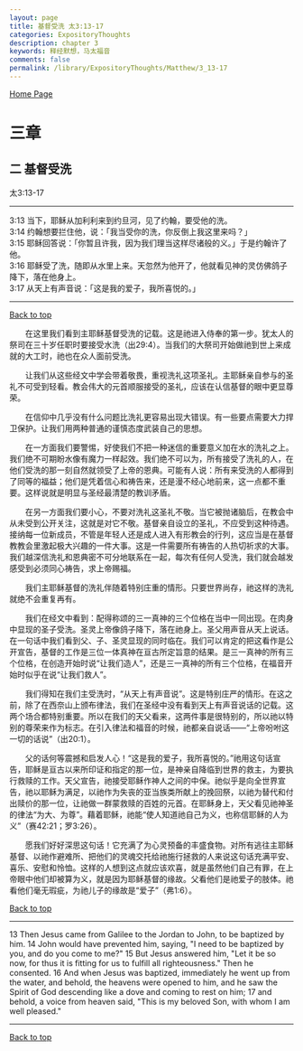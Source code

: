 ```yaml
---
layout: page
title: 基督受洗 太3:13-17
categories: ExpositoryThoughts
description: chapter 3
keywords: 释经默想，马太福音
comments: false
permalink: /library/ExpositoryThoughts/Matthew/3_13-17
---
```

[ Home Page ]({{site.baseurl}}/index) <br>

<a name="0"></a>
# 三章 

## 二 基督受洗

太3:13-17

***

3:13 当下，耶稣从加利利来到约旦河，见了约翰，要受他的洗。<br>
3:14 约翰想要拦住他，说：「我当受你的洗，你反倒上我这里来吗？」<br>
3:15 耶稣回答说：「你暂且许我，因为我们理当这样尽诸般的义。」于是约翰许了他。<br>
3:16 耶稣受了洗，随即从水里上来。天忽然为他开了，他就看见神的灵仿佛鸽子降下，落在他身上。<br>
3:17 从天上有声音说：「这是我的爱子，我所喜悦的。」<br>

***

[Back to top](#0)

&emsp;&emsp;在这里我们看到主耶稣基督受洗的记载。这是祂进入侍奉的第一步。犹太人的祭司在三十岁任职时要接受水洗（出29:4）。当我们的大祭司开始做祂到世上来成就的大工时，祂也在众人面前受洗。

&emsp;&emsp;让我们从这些经文中学会带着敬畏，重视洗礼这项圣礼。主耶稣亲自参与的圣礼不可受到轻看。教会伟大的元首顺服接受的圣礼，应该在认信基督的眼中更显尊荣。

&emsp;&emsp;在信仰中几乎没有什么问题比洗礼更容易出现大错误。有一些要点需要大力捍卫保护。让我们用两种普通的谨慎态度武装自己的思想。

&emsp;&emsp;在一方面我们要警惕，好使我们不把一种迷信的重要意义加在水的洗礼之上。我们绝不可期盼水像有魔力一样起效。我们绝不可以为，所有接受了洗礼的人，在他们受洗的那一刻自然就领受了上帝的恩典。可能有人说：所有来受洗的人都得到了同等的福益；他们是凭着信心和祷告来，还是漫不经心地前来，这一点都不重要。这样说就是明显与圣经最清楚的教训矛盾。

&emsp;&emsp;在另一方面我们要小心，不要对洗礼这圣礼不敬。当它被抛诸脑后，在教会中从未受到公开关注，这就是对它不敬。基督亲自设立的圣礼，不应受到这种待遇。接纳每一位新成员，不管是年轻人还是成人进入有形教会的行列，这应当是在基督教教会里激起极大兴趣的一件大事。这是一件需要所有祷告的人热切祈求的大事。我们越深信洗礼和恩典密不可分地联系在一起，每次有任何人受洗，我们就会越发感受到必须同心祷告，求上帝赐福。

&emsp;&emsp;我们主耶稣基督的洗礼伴随着特别庄重的情形。只要世界尚存，祂这样的洗礼就绝不会重复再有。

&emsp;&emsp;我们在经文中看到：配得称颂的三一真神的三个位格在当中一同出现。在肉身中显现的圣子受洗。圣灵上帝像鸽子降下，落在祂身上。圣父用声音从天上说话。在一句话中我们看到父、子、圣灵显现的同时临在。我们可以肯定的把这看作是公开宣告，基督的工作是三位一体真神在亘古所定旨意的结果。是三一真神的所有三个位格，在创造开始时说“让我们造人”，还是三一真神的所有三个位格，在福音开始时似乎在说“让我们救人”。

&emsp;&emsp;我们得知在我们主受洗时，“从天上有声音说”。这是特别庄严的情形。在这之前，除了在西奈山上颁布律法，我们在圣经中没有看到天上有声音说话的记载。这两个场合都特别重要。所以在我们的天父看来，这两件事是很特别的，所以祂以特别的尊荣来作为标志。在引入律法和福音的时候，祂都亲自说话——“上帝吩咐这一切的话说”（出20:1）。

&emsp;&emsp;父的话何等震撼和启发人心！“这是我的爱子，我所喜悦的。”祂用这句话宣告，耶稣是亘古以来所印证和指定的那一位，是神亲自降临到世界的救主，为要执行救赎的工作。天父宣告，祂接受耶稣作神人之间的中保。祂似乎是向全世界宣告，祂以耶稣为满足，以祂作为失丧的亚当族类所献上的挽回祭，以祂为替代和付出赎价的那一位，让祂做一群蒙救赎的百姓的元首。在耶稣身上，天父看见祂神圣的律法“为大、为尊”。藉着耶稣，祂能“使人知道祂自己为义，也称信耶稣的人为义”（赛42:21；罗3:26）。

&emsp;&emsp;愿我们好好深思这句话！它充满了为心灵预备的丰盛食物。对所有逃往主耶稣基督、以祂作避难所、把他们的灵魂交托给祂施行拯救的人来说这句话充满平安、喜乐、安慰和怜恤。这样的人想到这点就应该欢喜，就是虽然他们自己有罪，在上帝眼中他们却被算为义，就是因为耶稣基督的缘故。父看他们是祂爱子的肢体。祂看他们毫无瑕疵，为祂儿子的缘故是“爱子”（弗1:6）。

[Back to top](#0)

***

13 Then Jesus came from Galilee to the Jordan to John, to be baptized by him. 14 John would have prevented him, saying, "I need to be baptized by you, and do you come to me?" 15 But Jesus answered him, "Let it be so now, for thus it is fitting for us to fulfill all righteousness." Then he consented. 16 And when Jesus was baptized, immediately he went up from the water, and behold, the heavens were opened to him, and he saw the Spirit of God descending like a dove and coming to rest on him; 17 and behold, a voice from heaven said, "This is my beloved Son, with whom I am well pleased."

***

[Back to top](#0)
